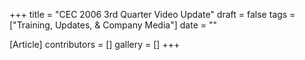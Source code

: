 +++
title = "CEC 2006 3rd Quarter Video Update"
draft = false
tags = ["Training, Updates, & Company Media"]
date = ""

[Article]
contributors = []
gallery = []
+++